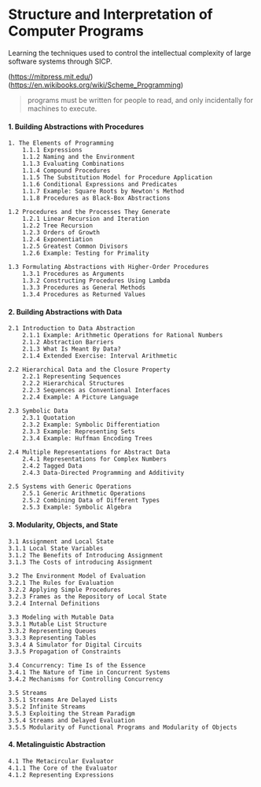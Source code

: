 
# Structure and Interpretation of Computer Programs
Learning the techniques used to control the intellectual complexity of large software systems through SICP.

(https://mitpress.mit.edu/)
(https://en.wikibooks.org/wiki/Scheme_Programming)

> programs must be written for people to read, and only incidentally for machines to execute.

#### 1. Building Abstractions with Procedures
    1. The Elements of Programming
        1.1.1 Expressions
        1.1.2 Naming and the Environment
        1.1.3 Evaluating Combinations
        1.1.4 Compound Procedures
        1.1.5 The Substitution Model for Procedure Application
        1.1.6 Conditional Expressions and Predicates
        1.1.7 Example: Square Roots by Newton's Method
        1.1.8 Procedures as Black-Box Abstractions

    1.2 Procedures and the Processes They Generate
        1.2.1 Linear Recursion and Iteration
        1.2.2 Tree Recursion
        1.2.3 Orders of Growth
        1.2.4 Exponentiation
        1.2.5 Greatest Common Divisors
        1.2.6 Example: Testing for Primality

    1.3 Formulating Abstractions with Higher-Order Procedures
        1.3.1 Procedures as Arguments
        1.3.2 Constructing Procedures Using Lambda
        1.3.3 Procedures as General Methods
        1.3.4 Procedures as Returned Values
#### 2. Building Abstractions with Data
    2.1 Introduction to Data Abstraction
        2.1.1 Example: Arithmetic Operations for Rational Numbers
        2.1.2 Abstraction Barriers
        2.1.3 What Is Meant By Data?
        2.1.4 Extended Exercise: Interval Arithmetic

    2.2 Hierarchical Data and the Closure Property
        2.2.1 Representing Sequences
        2.2.2 Hierarchical Structures
        2.2.3 Sequences as Conventional Interfaces
        2.2.4 Example: A Picture Language

    2.3 Symbolic Data
        2.3.1 Quotation
        2.3.2 Example: Symbolic Differentiation
        2.3.3 Example: Representing Sets
        2.3.4 Example: Huffman Encoding Trees

    2.4 Multiple Representations for Abstract Data
        2.4.1 Representations for Complex Numbers
        2.4.2 Tagged Data
        2.4.3 Data-Directed Programming and Additivity

    2.5 Systems with Generic Operations
        2.5.1 Generic Arithmetic Operations
        2.5.2 Combining Data of Different Types
        2.5.3 Example: Symbolic Algebra
#### 3. Modularity, Objects, and State
    3.1 Assignment and Local State
    3.1.1 Local State Variables
    3.1.2 The Benefits of Introducing Assignment
    3.1.3 The Costs of introducing Assignment

    3.2 The Environment Model of Evaluation
    3.2.1 The Rules for Evaluation
    3.2.2 Applying Simple Procedures
    3.2.3 Frames as the Repository of Local State
    3.2.4 Internal Definitions

    3.3 Modeling with Mutable Data
    3.3.1 Mutable List Structure
    3.3.2 Representing Queues
    3.3.3 Representing Tables
    3.3.4 A Simulator for Digital Circuits
    3.3.5 Propagation of Constraints

    3.4 Concurrency: Time Is of the Essence
    3.4.1 The Nature of Time in Concurrent Systems
    3.4.2 Mechanisms for Controlling Concurrency

    3.5 Streams
    3.5.1 Streams Are Delayed Lists
    3.5.2 Infinite Streams
    3.5.3 Exploiting the Stream Paradigm
    3.5.4 Streams and Delayed Evaluation
    3.5.5 Modularity of Functional Programs and Modularity of Objects
#### 4. Metalinguistic Abstraction
    4.1 The Metacircular Evaluator
    4.1.1 The Core of the Evaluator
    4.1.2 Representing Expressions